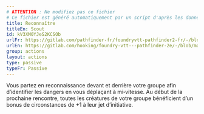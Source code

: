 ```yaml
---
# ATTENTION : Ne modifiez pas ce fichier
# Ce fichier est généré automatiquement par un script d'après les données du module Foundry VTT officiel et de sa traduction
title: Reconnaître
titleEn: Scout
id: kV3XM0YJeS2KCSOb
urlFr: https://gitlab.com/pathfinder-fr/foundryvtt-pathfinder2-fr/-/blob/master/data/actions/kV3XM0YJeS2KCSOb.htm
urlEn: https://gitlab.com/hooking/foundry-vtt---pathfinder-2e/-/blob/master/packs/data/actions.db/scout.json
group: actions
layout: actions
type: passive
typeFr: Passive
---
```

Vous partez en reconnaissance devant et derrière votre groupe afin d’identifier les dangers en vous déplaçant à mi‑vitesse. Au début de la prochaine rencontre, toutes les créatures de votre groupe bénéficient d’un bonus de circonstances de +1 à leur jet d’initiative.


